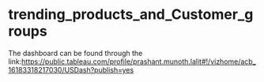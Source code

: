 # trending_products_and_Customer_groups

The dashboard can be found through the link:https://public.tableau.com/profile/prashant.munoth.lalit#!/vizhome/acb_16183318217030/USDash?publish=yes

